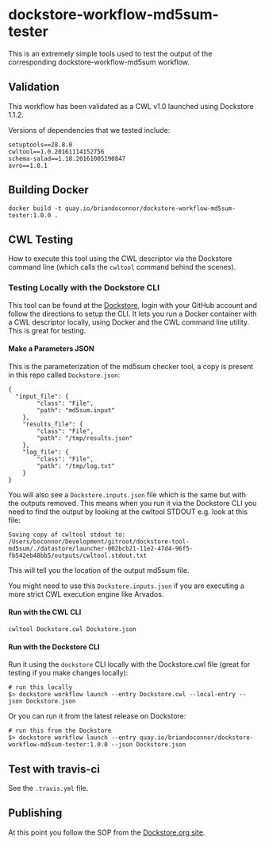 # dockstore-workflow-md5sum-tester

This is an extremely simple tools used to test the output of the corresponding dockstore-workflow-md5sum workflow.

## Validation

This workflow has been validated as a CWL v1.0 launched using Dockstore 1.1.2.

Versions of dependencies that we tested include:
```
setuptools==28.8.0
cwltool==1.0.20161114152756
schema-salad==1.18.20161005190847
avro==1.8.1
```

## Building Docker

    docker build -t quay.io/briandoconnor/dockstore-workflow-md5sum-tester:1.0.0 .

## CWL Testing

How to execute this tool using the CWL descriptor via the Dockstore command line (which calls the `cwltool` command behind the scenes).

### Testing Locally with the Dockstore CLI

This tool can be found at the [Dockstore](https://dockstore.org), login with your GitHub account and follow the
directions to setup the CLI.  It lets you run a Docker container with a CWL descriptor locally, using Docker and the CWL command line utility.  This is great for testing.

#### Make a Parameters JSON

This is the parameterization of the md5sum checker tool, a copy is present in this repo called `Dockstore.json`:

```
{
  "input_file": {
        "class": "File",
        "path": "md5sum.input"
    },
    "results_file": {
        "class": "File",
        "path": "/tmp/results.json"
    },
    "log_file": {
        "class": "File",
        "path": "/tmp/log.txt"
    }
}
```

You will also see a `Dockstore.inputs.json` file which is the same but with the outputs removed. This means when you run it via the Dockstore CLI you need to find the output by looking at the cwltool STDOUT e.g. look at this file:

    Saving copy of cwltool stdout to: /Users/boconnor/Development/gitroot/dockstore-tool-md5sum/./datastore/launcher-002bcb21-11e2-47d4-96f5-fb542eb48bb5/outputs/cwltool.stdout.txt

This will tell you the location of the output md5sum file.

You might need to use this `Dockstore.inputs.json` if you are executing a more strict CWL execution engine like Arvados.

#### Run with the CWL CLI

    cwltool Dockstore.cwl Dockstore.json

#### Run with the Dockstore CLI

Run it using the `dockstore` CLI locally with the Dockstore.cwl file (great for testing if you make changes locally):

```
# run this locally
$> dockstore workflow launch --entry Dockstore.cwl --local-entry --json Dockstore.json
```

Or you can run it from the latest release on Dockstore:

```
# run this from the Dockstore
$> dockstore workflow launch --entry quay.io/briandoconnor/dockstore-workflow-md5sum-tester:1.0.0 --json Dockstore.json
```

## Test with travis-ci

See the `.travis.yml` file.

## Publishing

At this point you follow the SOP from the [Dockstore.org site](https://dockstore.org/docs).
